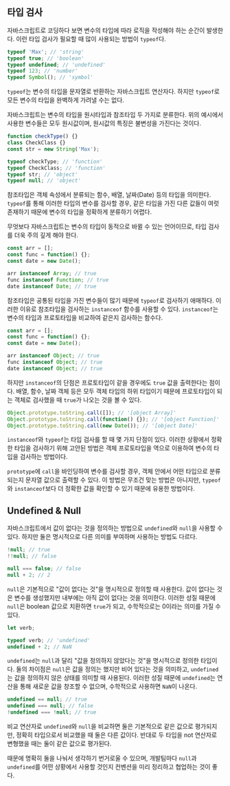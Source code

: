## 타입 검사

자바스크립트로 코딩하다 보면 변수의 타입에 따라 로직을 작성해야 하는 순간이 발생한다. 이런 타입 검사가 필요할 때 많이 사용되는 방법이 `typeof`다.

```javascript
typeof 'Max'; // 'string'
typeof true; // 'boolean'
typeof undefined; // 'undefined'
typeof 123; // 'number'
typeof Symbol(); // 'symbol'
```

`typeof`는 변수의 타입을 문자열로 반환하는 자바스크립트 연산자다. 하지만 `typeof`로 모든 변수의 타입을 완벽하게 가려낼 수는 없다.

자바스크립트는 변수의 타입을 원시타입과 참조타입 두 가지로 분류한다. 위의 예시에서 사용한 변수들은 모두 원시값이며, 원시값의 특징은 불변성을 가진다는 것이다.

```javascript
function checkType() {}
class CheckClass {}
const str = new String('Max');

typeof checkType; // 'function'
typeof CheckClass; // 'function'
typeof str; // 'object'
typeof null; // 'object'
```

참조타입은 객체 속성에서 분류되는 함수, 배열, 날짜(Date) 등의 타입을 의미한다. `typeof`를 통해 이러한 타입의 변수를 검사할 경우, 같은 타입을 가진 다른 값들이 여럿 존재하기 때문에 변수의 타입을 정확하게 분류하기 어렵다.

무엇보다 자바스크립트는 변수의 타입이 동적으로 바뀔 수 있는 언어이므로, 타입 검사를 더욱 주의 깊게 해야 한다.

```javascript
const arr = [];
const func = function() {};
const date = new Date();

arr instanceof Array; // true
func instanceof Function; // true
date instanceof Date; // true
```

참조타입은 공통된 타입을 가진 변수들이 많기 때문에 `typeof`로 검사하기 애매하다. 이러한 이유로 참조타입을 검사하는 `instanceof` 함수를 사용할 수 있다. `instanceof`는 변수의 타입과 프로토타입을 비교하여 같은지 검사하는 함수다.

```javascript
const arr = [];
const func = function() {};
const date = new Date();

arr instanceof Object; // true
func instanceof Object; // true
date instanceof Object; // true
```

하지만 `instanceof`의 단점은 프로토타입이 같을 경우에도 `true` 값을 출력한다는 점이다. 배열, 함수, 날짜 객체 등은 모두 객체 타입의 하위 타입이기 때문에 프로토타입이 되는 객체로 검사했을 때 `true`가 나오는 것을 볼 수 있다.

```javascript
Object.prototype.toString.call([]); // '[object Array]'
Object.prototype.toString.call(function() {}); // '[object Function]'
Object.prototype.toString.call(new Date()); // '[object Date]'
```

`instanceof`와 `typeof`는 타입 검사를 할 때 몇 가지 단점이 있다. 이러한 상황에서 정확한 타입을 검사하기 위해 고안된 방법은 객체 프로토타입을 역으로 이용하여 변수의 타입을 검사하는 방법이다.

`prototype`에 `call`을 바인딩하여 변수를 검사할 경우, 객체 안에서 어떤 타입으로 분류되는지 문자열 값으로 출력할 수 있다. 이 방법은 무조건 맞는 방법은 아니지만, `typeof`와 `instanceof`보다 더 정확한 값을 확인할 수 있기 때문에 유용한 방법이다. 

## Undefined & Null

자바스크립트에서 값이 없다는 것을 정의하는 방법으로 `undefined`와 `null`을 사용할 수 있다. 하지만 둘은 명시적으로 다른 의미를 부여하며 사용하는 방법도 다르다.

```javascript
!null; // true
!!null; // false

null === false; // false
null + 2; // 2
```

`null`은 기본적으로 "값이 없다는 것"을 명시적으로 정의할 때 사용한다. 값이 없다는 것은 변수를 생성했지만 내부에는 아직 값이 없다는 것을 의미한다. 이러한 성질 때문에 `null`은 boolean 값으로 치환하면 `true`가 되고, 수학적으로는 0이라는 의미를 가질 수 있다.

```javascript
let verb;

typeof verb; // 'undefined'
undefined + 2; // NaN
```

`undefined`는 `null`과 달리 "값을 정의하지 않았다는 것"을 명시적으로 정의한 타입이다. 둘의 차이점은 `null`은 값을 정의는 했지만 비어 있다는 것을 의미하고, `undefined`는 값을 정의하지 않은 상태를 의미할 때 사용된다. 이러한 성질 때문에 `undefined`는 연산을 통해 새로운 값을 창조할 수 없으며, 수학적으로 사용하면 `NaN`이 나온다.

```javascript
undefined == null; // true
undefined === null; // false
!undefined === !null; // true
```

비교 연산자로 `undefined`와 `null`을 비교하면 둘은 기본적으로 같은 값으로 평가되지만, 정확히 타입으로서 비교했을 때 둘은 다른 값이다. 반대로 두 타입을 not 연산자로 변형했을 때는 둘이 같은 값으로 평가된다.

때문에 명확히 둘을 나눠서 생각하기 번거로울 수 있으며, 개발팀마다 `null`과 `undefined`를 어떤 상황에서 사용할 것인지 컨벤션을 미리 정리하고 협업하는 것이 좋다.